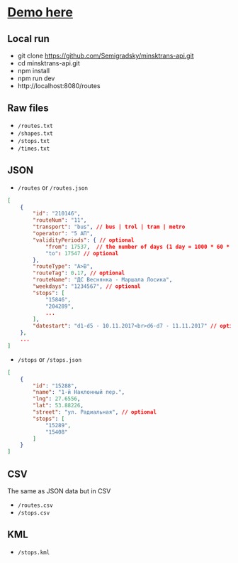 [Demo here](https://rebrand.ly/minsktrans-api-demo)
===
Local run
---
- git clone https://github.com/Semigradsky/minsktrans-api.git
- cd minsktrans-api.git
- npm install
- npm run dev
- http://localhost:8080/routes

Raw files
---
- `/routes.txt`
- `/shapes.txt`
- `/stops.txt`
- `/times.txt`

JSON
---
- `/routes` or `/routes.json`
```json
[
    {
        "id": "210146",
        "routeNum": "11",
        "transport": "bus", // bus | trol | tram | metro
        "operator": "5 АП",
        "validityPeriods": { // optional
            "from": 17537,  // the number of days (1 day = 1000 * 60 * 60 * 24 milliseconds) elapsed since January 1, 1970 00:00:00 UTC.
            "to": 17547 // optional
        },
        "routeType": "A>B",
        "routeTag": 0.17, // optional
        "routeName": "ДС Веснянка - Маршала Лосика",
        "weekdays": "1234567", // optional
        "stops": [
            "15846",
            "204289",
            ...
        ],
        "datestart": "d1-d5 - 10.11.2017<br>d6-d7 - 11.11.2017" // optional
    },
    ...
]
```
- `/stops` or `/stops.json`
```json
[
    {
        "id": "15288",
        "name": "1-й Наклонный пер.",
        "lng": 27.6556,
		"lat": 53.88226,
		"street": "ул. Радиальная", // optional
        "stops": [
            "15289",
            "15408"
        ]
    }
]
```

CSV
---
The same as JSON data but in CSV
- `/routes.csv`
- `/stops.csv`

KML
---
- `/stops.kml`
